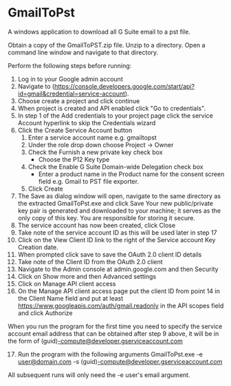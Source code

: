 # GmailToPst
A windows application to download all G Suite email to a pst file.

Obtain a copy of the GmailToPST.zip file.
Unzip to a directory.
Open a command line window and navigate to that directory.

Perform the following steps before running:
1. Log in to your Google admin account
2. Navigate to (https://console.developers.google.com/start/api?id=gmail&credential=service-account).
3. Choose create a project and click continue
4. When project is created and API enabled click "Go to credentials".
5. In step 1 of the Add credentials to your project page click the service Account hyperlink to skip the Credentials wizard
6. Click the Create Service Account button
   1. Enter a service account name e.g. gmailtopst
   2. Under the role drop down choose Project -> Owner
   3. Check the Furnish a new private key check box
      * Choose the P12 Key type
   4. Check the Enable G Suite Domain-wide Delegation check box
      * Enter a product name in the Product name for the consent screen field e.g. Gmail to PST file exporter.
   5. Click Create
7. The Save as dialog window will open, navigate to the same directory as the extracted GmailToPst.exe and click Save
Your new public/private key pair is generated and downloaded to your machine; it serves as the only copy of this key. You are responsible for storing it secure.
8. The service account has now been created, click Close
9. Take note of the service account ID as this will be used later in step 17
10. Click on the View Client ID link to the right of the Service account Key Creation date.
11. When prompted click save to save the OAuth 2.0 client ID details
12. Take note of the Client ID from the OAuth 2.0 client
13. Navigate to the Admin console at admin.google.com and then Security
14. Click on Show more and then Advanced settings
15. Click on Manage API client access
16. On the Manage API client access page put the client ID from point 14 in the Client Name field and put at least https://www.googleapis.com/auth/gmail.readonly in the API scopes field and click Authorize

When you run the program for the first time you need to specify the service account email address that can be obtained after step 9 above, it will be in the form of (guid)-compute@developer.gserviceaccount.com

17. Run the program with the following arguments GmailToPst.exe -e user@domain.com -s (guid)-compute@developer.gserviceaccount.com

All subsequent runs will only need the -e user's email argument.
